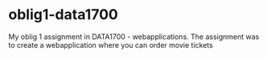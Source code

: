 # oblig1-data1700
My oblig 1 assignment in DATA1700 - webapplications. The assignment was to create a webapplication where you can order movie tickets
